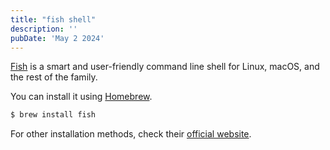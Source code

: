 ```yaml
---
title: "fish shell"
description: ''
pubDate: 'May 2 2024'
---
```


[Fish](https://fishshell.com/) is a smart and user-friendly command line shell for Linux, macOS, and the rest of the family.

You can install it using [Homebrew](/notes/homebrew).
```sh
$ brew install fish
```

For other installation methods, check their [official website](https://fishshell.com/).